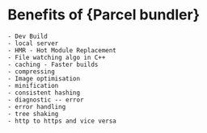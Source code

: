 # Benefits of {Parcel bundler}
    - Dev Build
    - local server
    - HMR - Hot Module Replacement
    - File watching algo in C++
    - caching - Faster builds
    - compressing
    - Image optimisation
    - minification
    - consistent hashing
    - diagnostic -- error
    - error handling
    - tree shaking
    - http to https and vice versa
    
